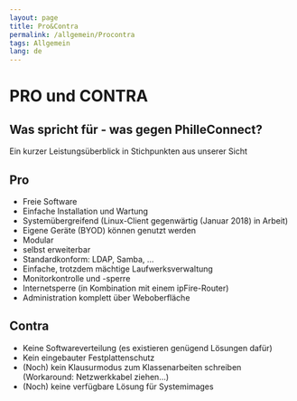 ```yaml
---
layout: page
title: Pro&Contra
permalink: /allgemein/Procontra
tags: Allgemein
lang: de
---
```


# **PRO** und CONTRA

## Was spricht für - was gegen PhilleConnect?

Ein kurzer Leistungsüberblick in Stichpunkten aus unserer Sicht

## Pro

* Freie Software
* Einfache Installation und Wartung
* Systemübergreifend (Linux-Client gegenwärtig (Januar 2018) in Arbeit)
* Eigene Geräte (BYOD) können genutzt werden
* Modular
* selbst erweiterbar
* Standardkonform: LDAP, Samba, ...
* Einfache, trotzdem mächtige Laufwerksverwaltung
* Monitorkontrolle und -sperre
* Internetsperre (in Kombination mit einem ipFire-Router)
* Administration komplett über Weboberfläche

## Contra

* Keine Softwareverteilung (es existieren genügend Lösungen dafür)
* Kein eingebauter Festplattenschutz
* (Noch) kein Klausurmodus zum Klassenarbeiten schreiben (Workaround: Netzwerkkabel ziehen...)
* (Noch) keine verfügbare Lösung für Systemimages
